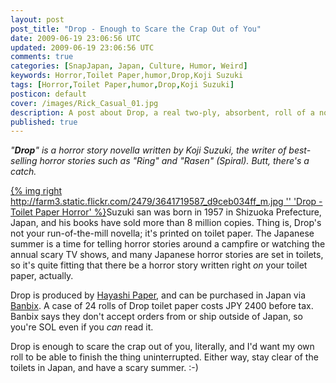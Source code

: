 ```yaml
---           
layout: post
post_title: "Drop - Enough to Scare the Crap Out of You"
date: 2009-06-19 23:06:56 UTC
updated: 2009-06-19 23:06:56 UTC
comments: true
categories: [SnapJapan, Japan, Culture, Humor, Weird]
keywords: Horror,Toilet Paper,humor,Drop,Koji Suzuki
tags: [Horror,Toilet Paper,humor,Drop,Koji Suzuki]
posticon: default
cover: /images/Rick_Casual_01.jpg
description: A post about Drop, a real two-ply, absorbent, roll of a novella, by Rick Cogley.
published: true
---
```


_"**Drop**" is a horror story novella written by _Koji Suzuki_, the writer of best-selling horror stories such as "Ring" and "Rasen" (Spiral). Butt, there's a catch._

<!--more--> 

[{% img right http://farm3.static.flickr.com/2479/3641719587_d9ceb034ff_m.jpg '' 'Drop - Toilet Paper Horror' %}](http://www.flickr.com/photos/81796435@N00/3641719587 "View 'Drop - Toilet Paper Horror' on Flickr.com")Suzuki san was born in 1957 in Shizuoka Prefecture, Japan, and his books have sold more than 8 million copies. Thing is, Drop's not your run-of-the-mill novella; it's printed on toilet paper. The Japanese summer is a time for telling horror stories around a campfire or watching the annual scary TV shows, and many Japanese horror stories are set in toilets, so it's quite fitting that there be a horror story written right _on_ your toilet paper, actually. 


Drop is produced by [Hayashi Paper](http://www.hayashi-paper.com/contents/pick-up/drop.html), and can be purchased in Japan via [Banbix](http://www.banbix.com/drop.htm). A case of 24 rolls of Drop toilet paper costs JPY 2400 before tax. Banbix says they don't accept orders from or ship outside of Japan, so you're SOL even if you _can_ read it. 


Drop is enough to scare the crap out of you, literally, and I'd want my own roll to be able to finish the thing uninterrupted. Either way, stay clear of the toilets in Japan, and have a scary summer. :-)


